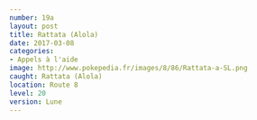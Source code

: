 ```yaml
---
number: 19a
layout: post
title: Rattata (Alola)
date: 2017-03-08
categories:
- Appels à l'aide
image: http://www.pokepedia.fr/images/8/86/Rattata-a-SL.png
caught: Rattata (Alola)
location: Route 8
level: 20
version: Lune
---
```

